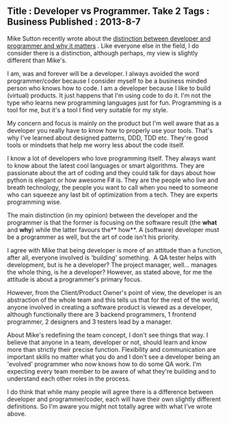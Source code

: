 Title : Developer vs Programmer. Take 2
Tags : Business
Published : 2013-8-7
---

Mike Sutton recently wrote about the [distinction between developer and programmer and why it matters](http://mhsutton.me/developer-vs-programmer-why-it-matters/) . Like everyone else in the field, I do consider there is a distinction, although perhaps, my view is slightly different than Mike's.

 I am, was and forever will be a developer. I always avoided the word programmer/coder because I consider myself to be a business minded person who knows how to code. I am a developer because I like to build (virtual) products. It just happens that I'm using code to do it. I'm not the type who learns new programming languages just for fun. Programming is a tool for me, but it's a tool I find very suitable for my style.

 My concern and focus is mainly on the product but I'm well aware that as a developer you really have to know how to properly use your tools. That's why I've learned about designed patterns, DDD, TDD etc. They're good tools or mindsets that help me worry less about the code itself.

 I know a lot of developers who love programming itself. They always want to know about the latest cool languages or smart algorithms. They are passionate about the art of coding and they could talk for days about how python is elegant or how awesome F# is. They are the people who live and breath technology, the people you want to call when you need to someone who can squeeze any last bit of optimization from a tech. They are experts programming wise.

 The main distinction (in my opinion) between the developer and the programmer is that the former is focusing on the software result (the **what** and **why**) while the latter favours the** how**. A (software) developer must be a programmer as well, but the art of code isn't his priority.

 I agree with Mike that being developer is more of an attitude than a function, after all, everyone involved is 'building' something.  A QA tester helps with development, but is he a developer? The project manager, well... manages the whole thing, is he a developer? However, as stated above, for me the attitude is about a programmer's primary focus.

 However, from the Client/Product Owner's point of view, the developer is an abstraction of the whole team and this tells us that for the rest of the world, anyone involved in creating a software product is viewed as a developer, although functionally there are 3 backend programmers, 1 frontend programmer, 2 designers and 3 testers lead by a manager.

 About Mike's redefining the team concept, I don't see things that way. I believe that anyone in a team, developer or not, should learn and know more than strictly their precise function. Flexibility and communication are important skills no matter what you do and I don't see a developer being an 'evolved' programmer who now knows how to do some QA work. I'm expecting every team member to be aware of what they're building and to understand each other roles in the process.

 I do think that while many people will agree there is a difference between developer and programmer/coder, each will have their own slightly different definitions. So I'm aware you might not totally agree with what I've wrote above.